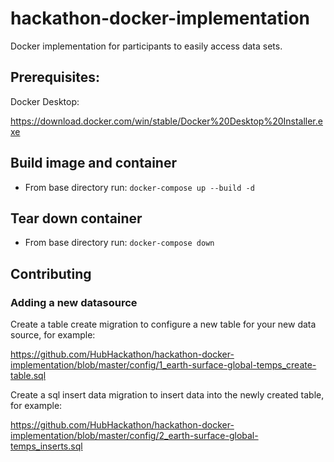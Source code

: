 # hackathon-docker-implementation
Docker implementation for participants to easily access data sets.

## Prerequisites:

Docker Desktop:

https://download.docker.com/win/stable/Docker%20Desktop%20Installer.exe

## Build image and container
* From base directory run:
`docker-compose up --build -d`

## Tear down container
* From base directory run:
`docker-compose down`

## Contributing
### Adding a new datasource
Create a table create migration to configure a new table for your new data source, for example: 

https://github.com/HubHackathon/hackathon-docker-implementation/blob/master/config/1_earth-surface-global-temps_create-table.sql

Create a sql insert data migration to insert data into the newly created table, for example: 

https://github.com/HubHackathon/hackathon-docker-implementation/blob/master/config/2_earth-surface-global-temps_inserts.sql
